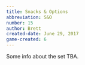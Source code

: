 ```yaml
---
title: Snacks & Options
abbreviation: S&O
number: 15
author: Brett
created-date: June 29, 2017
game-created: 6
---
```

Some info about the set TBA.
